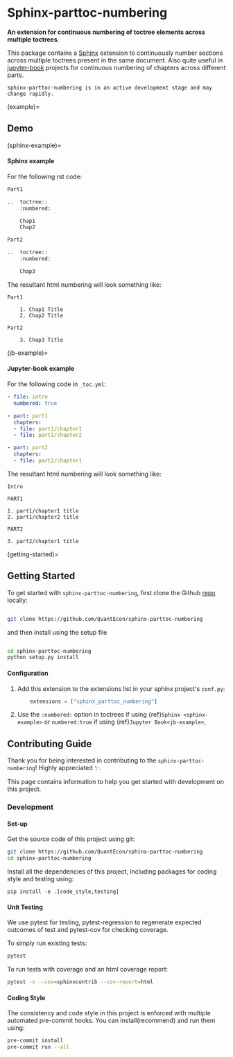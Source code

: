 # Sphinx-parttoc-numbering

**An extension for continuous numbering of toctree elements across multiple toctrees**.

This package contains a [Sphinx](http://www.sphinx-doc.org/en/master/) extension to continuously number sections across multiple toctrees present in the same document. Also quite useful in [jupyter-book](https://jupyterbook.org/) projects for continuous numbering of chapters across different parts.

```{warning}
sphinx-parttoc-numbering is in an active development stage and may change rapidly.
```

(example)=
## Demo

(sphinx-example)=
#### Sphinx example

For the following rst code:

```python
Part1

..  toctree::
    :numbered:

    Chap1
    Chap2

Part2

..  toctree::
    :numbered:

    Chap3
```
The resultant html numbering will look something like:


```
Part1

    1. Chap1 Title
    2. Chap2 Title

Part2

    3. Chap3 Title
```

(jb-example)=
#### Jupyter-book example

For the following code in `_toc.yml`:

```yaml
- file: intro
  numbered: true

- part: part1
  chapters:
  - file: part1/chapter1
  - file: part1/chapter2

- part: part2
  chapters:
  - file: part2/chapter1
```

The resultant html numbering will look something like:


```
Intro

PART1

1. part1/chapter1 title
2. part1/chapter2 title

PART2

3. part2/chapter1 title
```

(getting-started)=
## Getting Started

To get started with `sphinx-parttoc-numbering`, first clone the Github [repo](https://github.com/QuantEcon/sphinx-parttoc-numbering) locally:

```bash

git clone https://github.com/QuantEcon/sphinx-parttoc-numbering
```
and then install using the setup file

```bash

cd sphinx-parttoc-numbering
python setup.py install
```

#### Configuration

1. Add this extension to the extensions list in your sphinx project's `conf.py`:

    ```python
        extensions = ["sphinx_parttoc_numbering"]
    ```

2. Use the `:numbered:` option in toctrees  if using {ref}`Sphinx <sphinx-example>` or `numbered:true` if using {ref}`Jupyter Book<jb-example>`,

## Contributing Guide

Thank you for being interested in contributing to the `sphinx-parttoc-numbering`! Highly appreciated ✨.

This page contains information to help you get started with development on this project.

### Development

#### Set-up

Get the source code of this project using git:

```bash
git clone https://github.com/QuantEcon/sphinx-parttoc-numbering
cd sphinx-parttoc-numbering
```

Install all the dependencies of this project, including packages for coding style and testing using:

```
pip install -e .[code_style,testing]
```

#### Unit Testing

We use pytest for testing, pytest-regression to regenerate expected outcomes of test and pytest-cov for checking coverage.

To simply run existing tests:

```bash
pytest
```

To run tests with coverage and an html coverage report:

```bash
pytest -v --cov=sphinxcontrib --cov-report=html
```

#### Coding Style

The consistency and code style in this project is enforced with multiple automated pre-commit hooks. You can install(recommend) and run them using:

```bash
pre-commit install
pre-commit run --all
```
